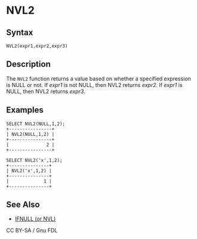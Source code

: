 
# NVL2

## Syntax


```
NVL2(expr1,expr2,expr3)
```


## Description


The `NVL2` function returns a value based on whether a specified expression is NULL or not. If *expr1* is not NULL, then NVL2 returns *expr2*. If *expr1* is NULL, then NVL2 returns *expr3*.


## Examples


```
SELECT NVL2(NULL,1,2);
+----------------+
| NVL2(NULL,1,2) |
+----------------+
|              2 |
+----------------+

SELECT NVL2('x',1,2);
+---------------+
| NVL2('x',1,2) |
+---------------+
|             1 |
+---------------+
```

## See Also


* [IFNULL (or NVL)](ifnull.md)


CC BY-SA / Gnu FDL

